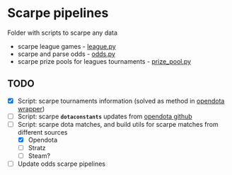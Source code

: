 # Scarpe pipelines

Folder with scripts to scarpe any data

* scarpe league games - [league.py](league.py)
* scarpe and parse odds - [odds.py](odds.py)
* scarpe prize pools for leagues tournaments - [prize_pool.py](prize_pool.py)

## TODO

* [X] Script: scarpe tournaments information (solved as method in [opendota wrapper](../utils/wrappers.py))
* [ ] Script: scarpe **`dotaconstants`** updates from [opendota github](https://github.com/odota/dotaconstants)
* [ ] Script: scarpe dota matches, and build utils for scarpe matches from different sources
  * [X] Opendota
  * [ ] Stratz
  * [ ] Steam?
* [ ] Update odds scarpe pipelines
